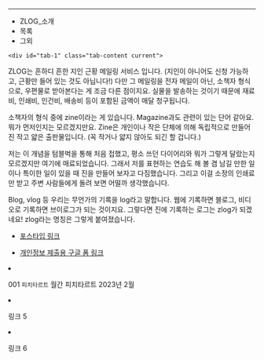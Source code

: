 ---

<div class="container2">
	<ul class="tabs">
		<li class="tab-link current" data-tab="tab-1">ZLOG_소개</li>
		<li class="tab-link" data-tab="tab-2">목록</li>
		<li class="tab-link" data-tab="tab-3">그외</li>
	</ul>

	<div id="tab-1" class="tab-content current">
    
ZLOG는 흔하디 흔한 지인 근황 메일링 서비스 입니다. (지인이 아니어도 신청 가능하고, 근황만 들어 있는 것도 아닙니다!) 다만 그 메일링을 전자 메일이 아닌, 소책자 형식으로, 우편물로 받아본다는 게 조금 다른 점이지요. 실물을 발송하는 것이기 때문에 재료비, 인쇄비, 인건비, 배송비 등이 포함된 금액이 매달 청구됩니다.

소책자의 형식 중에 zine이라는 게 있습니다. Magazine과도 관련이 있는 단어 같아요. 뭐가 먼저인지는 모르겠지만요. Zine은 개인이나 작은 단체에 의해 독립적으로 만들어진 작고 얇은 출판물입니다. (꼭 작거나 얇지 않아도 되긴 할 겁니다.)

저는 이 개념을 텀블벅을 통해 처음 접했고, 평소 쓰던 다이어리와 뭐가 그렇게 달랐는지 모르겠지만 여기에 매료되었습니다. 그래서 저를 표현하는 연습도 해 볼 겸 남길 만한 일이나 특이한 일이 있을 때 진을 만들어 보자고 다짐했습니다. 그리고 이걸 소정의 인쇄료만 받고 주변 사람들에게 돌려 보면 어떨까 생각했습니다.

Blog, vlog 등 우리는 무언가의 기록을 log라고 말합니다. 웹에 기록하면 블로그, 비디오로 기록하면 브이로그가 되는 것이지요. 그렇다면 진에 기록하는 로그는 zlog가 되겠네요! zlog라는 명칭은 그렇게 붙여졌습니다.

* [포스타입 링크](https://zinesis.postype.com/)
* [개인정보 제출용 구글 폼 링크](https://docs.google.com/forms/d/e/1FAIpQLSf6SY5aYWSrfxjneBA655MMhpHsZl5hAVJuRhfuCQNRIwXLfg/viewform?usp=sf_link)

	</div>
	<div id="tab-2" class="tab-content">

* 001 `피치타르트` 월간 피치타르트 2023년 2월

	</div>
	<div id="tab-3" class="tab-content">

* 링크 5
* 링크 6

	</div>
</div>
